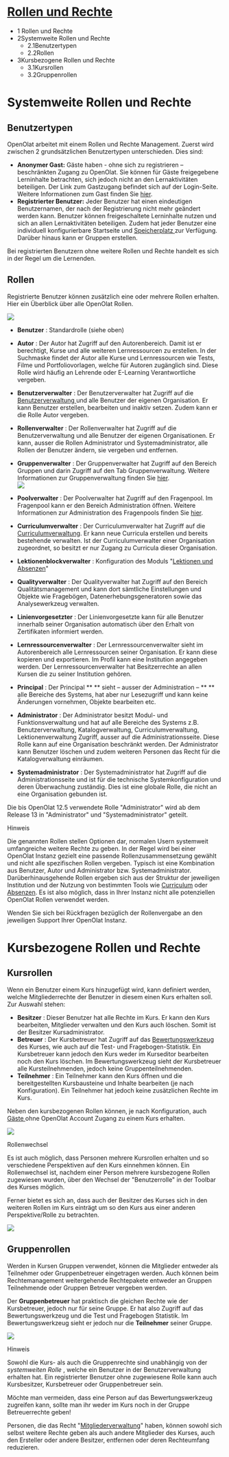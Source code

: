 #  [Rollen und Rechte](Rollen+und+Rechte.html)

  * 1 Rollen und Rechte 
  * 2Systemweite Rollen und Rechte
    * 2.1Benutzertypen
    * 2.2Rollen
  * 3Kursbezogene Rollen und Rechte
    * 3.1Kursrollen
    * 3.2Gruppenrollen

  

# Systemweite Rollen und Rechte

## Benutzertypen

OpenOlat arbeitet mit einem Rollen und Rechte Management. Zuerst wird zwischen
2 grundsätzlichen Benutzertypen unterschieden. Dies sind:

  *  **Anonymer Gast:** Gäste haben - ohne sich zu registrieren – beschränkten Zugang zu OpenOlat. Sie können für Gäste freigegebene Lerninhalte betrachten, sich jedoch nicht an den Lernaktivitäten beteiligen. Der Link zum Gastzugang befindet sich auf der Login-Seite. Weitere Informationen zum Gast finden Sie [hier](Gastzugang.html).
  *  **Registrierter Benutzer:** Jeder Benutzer hat einen eindeutigen Benutzernamen, der nach der Registrierung nicht mehr geändert werden kann. Benutzer können freigeschaltete Lerninhalte nutzen und sich an allen Lernaktivitäten beteiligen. Zudem hat jeder Benutzer eine individuell konfigurierbare Startseite und [Speicherplatz ](../../pages/viewpage.action%EF%B9%96pageId=108593736.html)zur Verfügung. Darüber hinaus kann er Gruppen erstellen.

Bei registrierten Benutzern ohne weitere Rollen und Rechte handelt es sich in
der Regel um die Lernenden.

## Rollen

Registrierte Benutzer können zusätzlich eine oder mehrere Rollen erhalten.
Hier ein Überblick über alle OpenOlat Rollen.

![](assets/Rollen14.png)  

  *  **Benutzer** : Standardrolle (siehe oben)
  *  **Autor** : Der Autor hat Zugriff auf den Autorenbereich. Damit ist er berechtigt, Kurse und alle weiteren Lernressourcen zu erstellen. In der Suchmaske findet der Autor alle Kurse und Lernressourcen wie Tests, Filme und Portfoliovorlagen, welche für Autoren zugänglich sind. Diese Rolle wird häufig an Lehrende oder E-Learning Verantwortliche vergeben.
  *  **Benutzerverwalter** : Der Benutzerverwalter hat Zugriff auf die [Benutzerverwaltung ](Benutzerverwaltung.html)und alle Benutzer der eigenen Organisation. Er kann Benutzer erstellen, bearbeiten und inaktiv setzen. Zudem kann er die Rolle Autor vergeben.
  *  **Rollenverwalter** : Der Rollenverwalter hat Zugriff auf die Benutzerverwaltung und alle Benutzer der eigenen Organisationen. Er kann, ausser die Rollen Administrator und Systemadministrator, alle Rollen der Benutzer ändern, sie vergeben und entfernen.
  *  **Gruppenverwalter** : Der Gruppenverwalter hat Zugriff auf den Bereich Gruppen und darin Zugriff auf den Tab Gruppenverwaltung. Weitere Informationen zur Gruppenverwaltung finden Sie [hier](https://confluence.openolat.org/display/OO131DE/Gruppenverwaltung).   
![](assets/DE_Gruppenverwalter.png)

  *  **Poolverwalter** : Der Poolverwalter hat Zugriff auf den Fragenpool. Im Fragenpool kann er den Bereich Administration öffnen. Weitere Informationen zur Administration des Fragenpools finden Sie [hier](https://confluence.openolat.org/display/OO131DE/Fragenpool+Administration).
  *  **Curriculumverwalter** : Der Curriculumverwalter hat Zugriff auf die [Curriculumverwaltung](Curriculumverwaltung.html). Er kann neue Curricula erstellen und bereits bestehende verwalten. Ist der Curriculumverwalter einer Organisation zugeordnet, so besitzt er nur Zugang zu Curricula dieser Organisation.  

  *  **Lektionenblockverwalter** : Konfiguration des Moduls "[Lektionen und Absenzen](Lektionen+und+Absenzen.html)"  

  *  **Qualityverwalter** : Der Qualityverwalter hat Zugriff auf den Bereich Qualitätsmanagement und kann dort sämtliche Einstellungen und Objekte wie Fragebögen, Datenerhebungsgeneratoren sowie das Analysewerkzeug verwalten.
  *  **Linienvorgesetzter** : Der Linienvorgesetzte kann für alle Benutzer innerhalb seiner Organisation automatisch über den Erhalt von Zertifikaten informiert werden.
  *  **Lernressourcenverwalter** : Der Lernressourcenverwalter sieht im Autorenbereich alle Lernressourcen seiner Organisation. Er kann diese kopieren und exportieren. Im Profil kann eine Institution angegeben werden. Der Lernressourcenverwalter hat Besitzerrechte an allen Kursen die zu seiner Institution gehören.
  *  **Principal** : Der Principal ** ** sieht – ausser der Administration – ** ** alle Bereiche des Systems, hat aber nur Lesezugriff und kann keine Änderungen vornehmen, Objekte bearbeiten etc.   

  *  **Administrator** : Der Administrator besitzt Modul- und Funktionsverwaltung und hat auf alle Bereiche des Systems z.B.  Benutzerverwaltung, Katalogverwaltung, Curriculumverwaltung, Lektionenverwaltung Zugriff, ausser auf die Administrationsseite. Diese Rolle kann auf eine Organisation beschränkt werden. Der Administrator kann Benutzer löschen und zudem weiteren Personen das Recht für die Katalogverwaltung einräumen.
  *  **Systemadministrator** : Der Systemadministrator hat Zugriff auf die Administrationsseite und ist für die technische Systemkonfiguration und deren Überwachung zuständig. Dies ist eine globale Rolle, die nicht an eine Organisation gebunden ist.

  

Die bis OpenOlat 12.5 verwendete Rolle "Administrator" wird ab dem Release 13
in "Administrator" und "Systemadministrator" geteilt.

Hinweis

Die genannten Rollen stellen Optionen dar, normalen Usern systemweit
umfangreiche weitere Rechte zu geben. In der Regel wird bei einer OpenOlat
Instanz gezielt eine passende Rollenzusammensetzung gewählt und nicht alle
spezifischen Rollen vergeben. Typisch ist eine Kombination aus Benutzer, Autor
und Administrator bzw. Systemadministrator. Darüberhinausgehende Rollen
ergeben sich aus der Struktur der jeweiligen Institution und der Nutzung von
bestimmten Tools wie [Curriculum](Curriculumverwaltung.html) oder
[Absenzen](Lektionen+und+Absenzen.html). Es ist also möglich, dass in Ihrer
Instanz nicht alle potenziellen OpenOlat Rollen verwendet werden.

Wenden Sie sich bei Rückfragen bezüglich der Rollenvergabe an den jeweiligen
Support Ihrer OpenOlat Instanz.

# Kursbezogene Rollen und Rechte

## Kursrollen

Wenn ein Benutzer einem Kurs hinzugefügt wird, kann definiert werden, welche
Mitgliederrechte der Benutzer in diesem einen Kurs erhalten soll. Zur Auswahl
stehen:

  *  **Besitzer** : Dieser Benutzer hat alle Rechte im Kurs. Er kann den Kurs bearbeiten, Mitglieder verwalten und den Kurs auch löschen. Somit ist der Besitzer Kursadministrator.
  *  **Betreuer** : Der Kursbetreuer hat Zugriff auf das [Bewertungswerkzeug ](../../pages/viewpage.action%EF%B9%96pageId=108593653.html)des Kurses, wie auch auf die Test- und Fragebogen-Statistik. Ein Kursbetreuer kann jedoch den Kurs weder im Kurseditor bearbeiten noch den Kurs löschen. Im Bewertungswerkzeug sieht der Kursbetreuer alle Kursteilnehmenden, jedoch keine Gruppenteilnehmenden.
  *  **Teilnehmer** : Ein Teilnehmer kann den Kurs öffnen und die bereitgestellten Kursbausteine und Inhalte bearbeiten (je nach Konfiguration). Ein Teilnehmer hat jedoch keine zusätzlichen Rechte im Kurs.

Neben den kursbezogenen Rollen können, je nach Konfiguration, auch [Gäste
](Gastzugang.html)ohne OpenOlat Account Zugang zu einem Kurs erhalten.

  

![](assets/de_kursrechte.png)

Rollenwechsel

Es ist auch möglich, dass Personen mehrere Kursrollen erhalten und so
verschiedene Perspektiven auf den Kurs einnehmen können. Ein Rollenwechsel
ist, nachdem einer Person mehrere kursbezogene Rollen zugewiesen wurden, über
den Wechsel der "Benutzerrolle" in der Toolbar des Kurses möglich.

Ferner bietet es sich an, dass auch der Besitzer des Kurses sich in den
weiteren Rollen im Kurs einträgt um so den Kurs aus einer anderen
Perspektive/Rolle zu betrachten.

![](assets/Ansicht_Rollenwahl.png)

## Gruppenrollen

Werden in Kursen Gruppen verwendet, können die Mitglieder entweder als
Teilnehmer oder Gruppenbetreuer eingetragen werden. Auch können beim
Rechtemanagement weitergehende Rechtepakete entweder an Gruppen Teilnehmende
oder Gruppen Betreuer vergeben werden.

Der  **Gruppenbetreuer**  hat praktisch die gleichen Rechte wie der
Kursbetreuer, jedoch nur für seine Gruppe. Er hat also Zugriff auf das
Bewertungswerkzeug und die Test und Fragebogen Statistik. Im
Bewertungswerkzeug sieht er jedoch nur die  **Teilnehmer**  seiner Gruppe.

![](assets/Mitgliederverwaltung_Rechte.png)

Hinweis

Sowohl die Kurs- als auch die Gruppenrechte sind unabhängig von der
_systemweiten Rolle_ , welche ein Benutzer in der Benutzerverwaltung erhalten
hat. Ein registrierter Benutzer ohne zugewiesene Rolle kann auch Kursbesitzer,
Kursbetreuer oder Gruppenbetreuer sein.

Möchte man vermeiden, dass eine Person auf das Bewertungswerkzeug zugreifen
kann, sollte man ihr weder im Kurs noch in der Gruppe Betreuerrechte geben!

Personen, die das Recht "[Mitgliederverwaltung](Mitgliederverwaltung.html)"
haben, können sowohl sich selbst weitere Rechte geben als auch andere
Mitglieder des Kurses, auch den Ersteller oder andere Besitzer, entfernen oder
deren Rechteumfang reduzieren.

